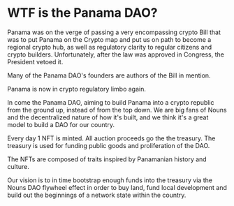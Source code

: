 # WTF is the Panama DAO?

Panama was on the verge of passing a very encompassing crypto Bill that was to put Panama on the Crypto map and put us on path to become a regional crypto hub, as well as regulatory clarity to regular citizens and crypto builders. Unfortunately, after the law was approved in Congress, the President vetoed it. 

Many of the Panama DAO's founders are authors of the Bill in mention.

Panama is now in crypto regulatory limbo again.

In come the Panama DAO, aiming to build Panama into a crypto republic from the ground up, instead of from the top down. We are big fans of Nouns and the decentralized nature of how it's built, and we think it's a great model to build a DAO for our country. 

Every day 1 NFT is minted. All auction proceeds go the the treasury. The treasury is used for funding public goods and proliferation of the DAO.

The NFTs are composed of traits inspired by Panamanian history and culture.

Our vision is to in time bootstrap enough funds into the treasury via the Nouns DAO flywheel effect in order to buy land, fund local development and build out the beginnings of a network state within the country.
